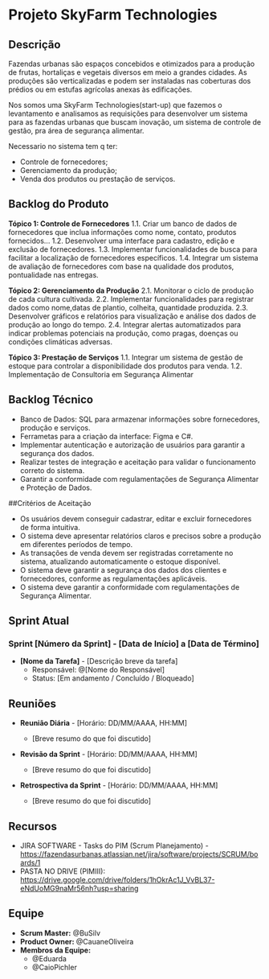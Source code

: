 # Projeto SkyFarm Technologies

## Descrição
Fazendas urbanas são espaços concebidos e otimizados para a produção de frutas, hortaliças e vegetais diversos em meio a grandes cidades. As produções são verticalizadas e podem ser instaladas nas coberturas dos prédios ou em estufas agrícolas anexas às edificações.

Nos somos uma SkyFarm Technologies(start-up) que fazemos o levantamento e analisamos as requisições para desenvolver um sistema para as fazendas urbanas que buscam inovação, um sistema de controle de gestão, pra área de segurança alimentar.

Necessario no sistema tem q ter:
 - Controle de fornecedores;
 - Gerenciamento da produção;
 - Venda dos produtos ou prestação de serviços.


## Backlog do Produto
**Tópico 1: Controle de Fornecedores**
1.1. Criar um banco de dados de fornecedores que inclua informações como nome, contato, produtos fornecidos...
1.2. Desenvolver uma interface para cadastro, edição e exclusão de fornecedores.
1.3. Implementar funcionalidades de busca para facilitar a localização de fornecedores específicos.
1.4. Integrar um sistema de avaliação de fornecedores com base na qualidade dos produtos, pontualidade nas entregas.

**Tópico 2: Gerenciamento da Produção**
2.1. Monitorar o ciclo de produção de cada cultura cultivada.
2.2. Implementar funcionalidades para registrar dados como nome,datas de plantio, colheita, quantidade produzida.
2.3. Desenvolver gráficos e relatórios para visualização e análise dos dados de produção ao longo do tempo.
2.4. Integrar alertas automatizados para indicar problemas potenciais na produção, como pragas, doenças ou condições climáticas adversas.

**Tópico 3: Prestação de Serviços**
1.1. Integrar um sistema de gestão de estoque para controlar a disponibilidade dos produtos para venda.
1.2. Implementação de Consultoria em Segurança Alimentar

## Backlog Técnico 
- Banco de Dados: SQL para armazenar informações sobre fornecedores, produção e serviços.
- Ferrametas para a criação da interface: Figma e C#.
- Implementar autenticação e autorização de usuários para garantir a segurança dos dados.
- Realizar testes de integração e aceitação para validar o funcionamento correto do sistema.
- Garantir a conformidade com regulamentações de Segurança Alimentar e Proteção de Dados.

##Critérios de Aceitação
- Os usuários devem conseguir cadastrar, editar e excluir fornecedores de forma intuitiva.
- O sistema deve apresentar relatórios claros e precisos sobre a produção em diferentes períodos de tempo.
- As transações de venda devem ser registradas corretamente no sistema, atualizando automaticamente o estoque disponível.
- O sistema deve garantir a segurança dos dados dos clientes e fornecedores, conforme as regulamentações aplicáveis.
- O sistema deve garantir a conformidade com regulamentações de Segurança Alimentar.

## Sprint Atual
### Sprint [Número da Sprint] - [Data de Início] a [Data de Término]


- **[Nome da Tarefa]** - [Descrição breve da tarefa]
  - Responsável: @[Nome do Responsável]
  - Status: [Em andamento / Concluído / Bloqueado]
  
## Reuniões

- **Reunião Diária** - [Horário: DD/MM/AAAA, HH:MM]
  - [Breve resumo do que foi discutido]

- **Revisão da Sprint** - [Horário: DD/MM/AAAA, HH:MM]
  - [Breve resumo do que foi discutido]

- **Retrospectiva da Sprint** - [Horário: DD/MM/AAAA, HH:MM]
  - [Breve resumo do que foi discutido]

## Recursos
- JIRA SOFTWARE - Tasks do PIM (Scrum Planejamento) - https://fazendasurbanas.atlassian.net/jira/software/projects/SCRUM/boards/1
- PASTA NO DRIVE (PIMIII): https://drive.google.com/drive/folders/1hOkrAc1J_VvBL37-eNdUoMG9naMr56nh?usp=sharing

## Equipe
- **Scrum Master:** @BuSilv
- **Product Owner:** @CauaneOliveira
- **Membros da Equipe:**
  - @Eduarda
  - @CaioPichler

